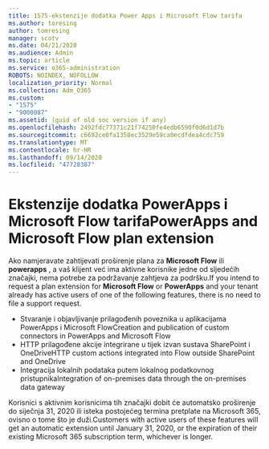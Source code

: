 ```yaml
---
title: 1575-ekstenzije dodatka Power Apps i Microsoft Flow tarifa
ms.author: toresing
author: tomresing
manager: scotv
ms.date: 04/21/2020
ms.audience: Admin
ms.topic: article
ms.service: o365-administration
ROBOTS: NOINDEX, NOFOLLOW
localization_priority: Normal
ms.collection: Adm_O365
ms.custom:
- "1575"
- "9000087"
ms.assetid: (guid of old soc version if any)
ms.openlocfilehash: 2492fdc77371c21f74250fe4edb6590f0d6d1d7b
ms.sourcegitcommit: c6692ce0fa1358ec3529e59ca0ecdfdea4cdc759
ms.translationtype: MT
ms.contentlocale: hr-HR
ms.lasthandoff: 09/14/2020
ms.locfileid: "47728387"
---
```

# <a name="powerapps-and-microsoft-flow-plan-extension"></a><span data-ttu-id="5b1dd-102">Ekstenzije dodatka PowerApps i Microsoft Flow tarifa</span><span class="sxs-lookup"><span data-stu-id="5b1dd-102">PowerApps and Microsoft Flow plan extension</span></span>

<span data-ttu-id="5b1dd-103">Ako namjeravate zahtijevati proširenje plana za **Microsoft Flow** ili **powerapps** , a vaš klijent već ima aktivne korisnike jedne od sljedećih značajki, nema potrebe za podržavanje zahtjeva za podršku.</span><span class="sxs-lookup"><span data-stu-id="5b1dd-103">If you intend to request a plan extension for **Microsoft Flow** or **PowerApps** and your tenant already has active users of one of the following features, there is no need to file a support request.</span></span>

- <span data-ttu-id="5b1dd-104">Stvaranje i objavljivanje prilagođenih poveznika u aplikacijama PowerApps i Microsoft Flow</span><span class="sxs-lookup"><span data-stu-id="5b1dd-104">Creation and publication of custom connectors in PowerApps and Microsoft Flow</span></span>
- <span data-ttu-id="5b1dd-105">HTTP prilagođene akcije integrirane u tijek izvan sustava SharePoint i OneDrive</span><span class="sxs-lookup"><span data-stu-id="5b1dd-105">HTTP custom actions integrated into Flow outside SharePoint and OneDrive</span></span>
- <span data-ttu-id="5b1dd-106">Integracija lokalnih podataka putem lokalnog podatkovnog pristupnika</span><span class="sxs-lookup"><span data-stu-id="5b1dd-106">Integration of on-premises data through the on-premises  data gateway</span></span>

<span data-ttu-id="5b1dd-107">Korisnici s aktivnim korisnicima tih značajki dobit će automatsko proširenje do siječnja 31, 2020 ili isteka postojećeg termina pretplate na Microsoft 365, ovisno o tome što je duži.</span><span class="sxs-lookup"><span data-stu-id="5b1dd-107">Customers with active users of these features will get an automatic extension until January 31, 2020, or the expiration of their existing Microsoft 365 subscription term, whichever is longer.</span></span>